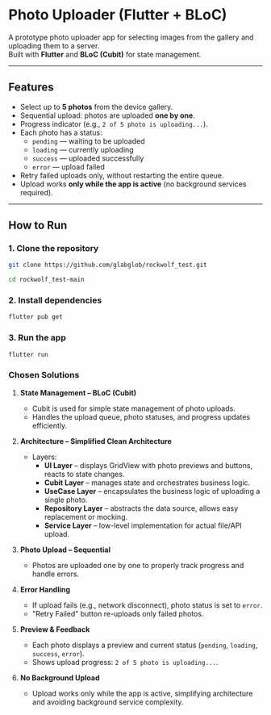 # Photo Uploader (Flutter + BLoC)

A prototype photo uploader app for selecting images from the gallery and uploading them to a server.  
Built with **Flutter** and **BLoC (Cubit)** for state management.

---

## Features
- Select up to **5 photos** from the device gallery.
- Sequential upload: photos are uploaded **one by one**.
- Progress indicator (e.g., `2 of 5 photo is uploading...`).
- Each photo has a status:
  - `pending` — waiting to be uploaded
  - `loading` — currently uploading
  - `success` — uploaded successfully
  - `error` — upload failed
- Retry failed uploads only, without restarting the entire queue.
- Upload works **only while the app is active** (no background services required).

---

## How to Run

### 1. Clone the repository
```bash
git clone https://github.com/glabglob/rockwolf_test.git

cd rockwolf_test-main

``` 

### 2. Install dependencies
```bash
flutter pub get

``` 

### 3. Run the app
```bash
flutter run

``` 

### Chosen Solutions

1. **State Management – BLoC (Cubit)**
   - Cubit is used for simple state management of photo uploads.
   - Handles the upload queue, photo statuses, and progress updates efficiently.

2. **Architecture – Simplified Clean Architecture**
   - Layers:
     - **UI Layer** – displays GridView with photo previews and buttons, reacts to state changes.
     - **Cubit Layer** – manages state and orchestrates business logic.
     - **UseCase Layer** – encapsulates the business logic of uploading a single photo.
     - **Repository Layer** – abstracts the data source, allows easy replacement or mocking.
     - **Service Layer** – low-level implementation for actual file/API upload.

3. **Photo Upload – Sequential**
   - Photos are uploaded one by one to properly track progress and handle errors.

4. **Error Handling**
   - If upload fails (e.g., network disconnect), photo status is set to `error`.
   - "Retry Failed" button re-uploads only failed photos.

5. **Preview & Feedback**
   - Each photo displays a preview and current status (`pending`, `loading`, `success`, `error`).
   - Shows upload progress: `2 of 5 photo is uploading...`.

6. **No Background Upload**
   - Upload works only while the app is active, simplifying architecture and avoiding background service complexity.
